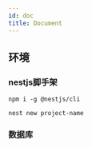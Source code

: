 ```yaml
---
id: doc
title: Document
---
```



## 环境

### nestjs脚手架
```
npm i -g @nestjs/cli

nest new project-name
```
### 数据库